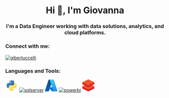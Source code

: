 <h1 align="center">Hi 👋, I'm Giovanna</h1>
<h3 align="center">I'm a Data Engineer working with data solutions, analytics, and cloud platforms.</h3>

<h3 align="left">Connect with me:</h3>
<p align="left">
  <a href="https://linkedin.com/in/gibertuccelli" target="blank">
    <img align="center" src="https://raw.githubusercontent.com/rahuldkjain/github-profile-readme-generator/master/src/images/icons/Social/linked-in-alt.svg" alt="gibertuccelli" height="30" width="40" />
  </a>
</p>

<h3 align="left">Languages and Tools:</h3>
<p align="left">
  <!-- Python -->
  <a href="https://www.python.org" target="_blank" rel="noreferrer"><img src="https://raw.githubusercontent.com/devicons/devicon/master/icons/python/python-original.svg" alt="python" width="40" height="40"/></a>
  <!-- SQL Server -->
  <a href="https://www.microsoft.com/en-us/sql-server" target="_blank" rel="noreferrer"><img src="https://cdn.jsdelivr.net/gh/devicons/devicon/icons/microsoftsqlserver/microsoftsqlserver-plain.svg" alt="sqlserver" width="40" height="40"/></a>
  <!-- Azure -->
  <a href="https://azure.microsoft.com/" target="_blank" rel="noreferrer"><img src="https://raw.githubusercontent.com/devicons/devicon/master/icons/azure/azure-original.svg" alt="azure" width="40" height="40"/></a>
  <!-- Power BI -->
  <a href="https://powerbi.microsoft.com/" target="_blank" rel="noreferrer"><img src="https://upload.wikimedia.org/wikipedia/commons/c/cf/New_Power_BI_Logo.svg" alt="powerbi" width="40" height="40"/></a>
  <!-- Databricks (red icon from Azure-Player) -->
  <a href="https://databricks.com/" target="_blank" rel="noreferrer"><img src="https://raw.githubusercontent.com/Azure-Player/icons-and-symbols/master/popular/databricks.svg" alt="databricks" width="40" height="40"/></a>
</p>
